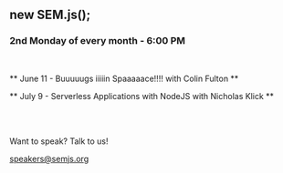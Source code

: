 ## new SEM.js();
### 2nd Monday of every month - 6:00 PM
<br/>

** June 11 - Buuuuugs iiiiin Spaaaaace!!!! with Colin Fulton **

** July 9 - Serverless Applications with NodeJS with Nicholas Klick **

<br/>
<br/>

Want to speak? Talk to us!

speakers@semjs.org
